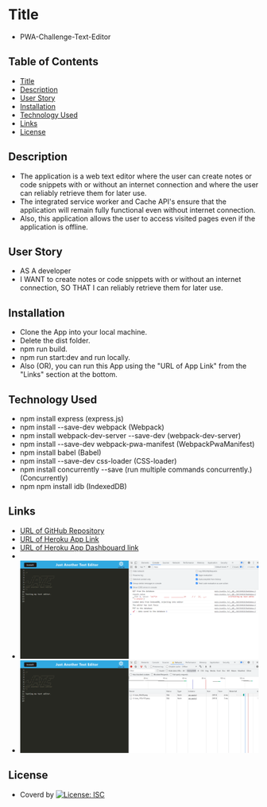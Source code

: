 # Title

- PWA-Challenge-Text-Editor

## Table of Contents

- [Title](#title)
- [Description](#description)
- [User Story](#user-story)
- [Installation](#installation)
- [Technology Used](#technology-used)
- [Links](#links)
- [License](#license)

## Description

- The application is a web text editor where the user can create notes or code snippets with or without an internet connection and where the user can reliably retrieve them for later use.
- The integrated service worker and Cache API's ensure that the application will remain fully functional even without internet connection.
- Also, this application allows the user to access visited pages even if the application is offline.

## User Story

- AS A developer
- I WANT to create notes or code snippets with or without an internet connection,
  SO THAT I can reliably retrieve them for later use.

## Installation

- Clone the App into your local machine.
- Delete the dist folder.
- npm run build.
- npm run start:dev and run locally.
- Also (OR), you can run this App using the "URL of App Link" from the "Links" section at the bottom.

## Technology Used

- npm install express (express.js)
- npm install --save-dev webpack (Webpack)
- npm install webpack-dev-server --save-dev (webpack-dev-server)
- npm install --save-dev webpack-pwa-manifest (WebpackPwaManifest)
- npm install babel (Babel)
- npm install --save-dev css-loader (CSS-loader)
- npm install concurrently --save (run multiple commands concurrently.) (Concurrently)
- npm npm install idb (IndexedDB)

## Links

- [URL of GitHub Repository](https://github.com/Tesfa8186/PWA-Challenge-Text-Editor)
- [URL of Heroku App Link](https://stark-atoll-29817.herokuapp.com/)
- [URL of Heroku App Dashbouard link](https://dashboard.heroku.com/apps/stark-atoll-29817)
-
- ![Console Page of the App](./Assets/Console-page-Screenshot.png)
- ![Offline Test page of the App](./Assets/Offline-Test-page-Screenshot.png)

## License

- Coverd by [![License: ISC](https://img.shields.io/badge/License-ISC-blue.svg)](https://opensource.org/licenses/ISC)
